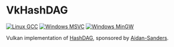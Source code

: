 # VkHashDAG

[![Linux GCC](https://github.com/AdamYuan/VkHashDAG/actions/workflows/linux.yml/badge.svg)](https://github.com/AdamYuan/VkHashDAG/actions/workflows/linux.yml)
[![Windows MSVC](https://github.com/AdamYuan/VkHashDAG/actions/workflows/windows-msvc.yml/badge.svg)](https://github.com/AdamYuan/VkHashDAG/actions/workflows/windows-msvc.yml)
[![Windows MinGW](https://github.com/AdamYuan/VkHashDAG/actions/workflows/windows-mingw.yml/badge.svg)](https://github.com/AdamYuan/VkHashDAG/actions/workflows/windows-mingw.yml)

Vulkan implementation of [HashDAG](https://github.com/Phyronnaz/HashDAG), sponsored
by [Aidan-Sanders](https://github.com/Aidan-Sanders).